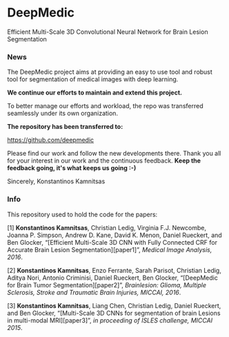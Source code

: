 DeepMedic
=====================================

Efficient Multi-Scale 3D Convolutional Neural Network for Brain Lesion Segmentation

### News

The DeepMedic project aims at providing an easy to use tool and robust tool for segmentation of medical images with deep learning.

**We continue our efforts to maintain and extend this project.**

To better manage our efforts and workload, the repo was transferred seamlessly under its own organization.

**The repository has been transferred to:**

https://github.com/deepmedic

Please find our work and follow the new developments there. Thank you all for your interest in our work and the continuous feedback. **Keep the feedback going, it's what keeps us going :-)**


Sincerely,
Konstantinos Kamnitsas




### Info

This repository used to hold the code for the papers:

[1] **Konstantinos Kamnitsas**, Christian Ledig, Virginia F.J. Newcombe, Joanna P. Simpson, Andrew D. Kane, David K. Menon, Daniel Rueckert, and Ben Glocker, “[Efficient Multi-Scale 3D CNN with Fully Connected CRF for Accurate Brain Lesion Segmentation][paper1]”, *Medical Image Analysis, 2016*.

[2] **Konstantinos Kamnitsas**, Enzo Ferrante, Sarah Parisot, Christian Ledig, Aditya Nori, Antonio Criminisi, Daniel Rueckert, Ben Glocker, “[DeepMedic for Brain Tumor Segmentation][paper2]”, *Brainlesion: Glioma, Multiple Sclerosis, Stroke and Traumatic Brain Injuries, MICCAI, 2016*.

[3] **Konstantinos Kamnitsas**, Liang Chen, Christian Ledig, Daniel Rueckert, and Ben Glocker, “[Multi-Scale 3D CNNs for segmentation of brain Lesions in multi-modal MRI][paper3]”, *in proceeding of ISLES challenge, MICCAI 2015*.


